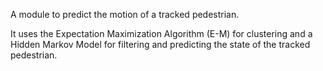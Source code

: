  A module to predict the motion of a tracked pedestrian.
 
 It uses the Expectation Maximization Algorithm (E-M) for clustering and 
 a Hidden Markov Model for filtering and predicting the state of the tracked pedestrian.

